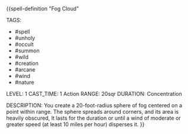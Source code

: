 {{spell-definition "Fog Cloud"

TAGS:
- #spell
- #unholy
- #occult
- #summon
- #wild
- #creation
- #arcane
- #wind
- #nature

LEVEL: 1
CAST_TIME: 1 Action
RANGE: 20sqr
DURATION: Concentration

DESCRIPTION:
You create a 20-foot-radius sphere of fog centered on a point within range. The sphere spreads around corners, and its area is heavily obscured, It lasts for the duration or until a wind of moderate or greater speed (at least 10 miles per hour) disperses it.
}}
